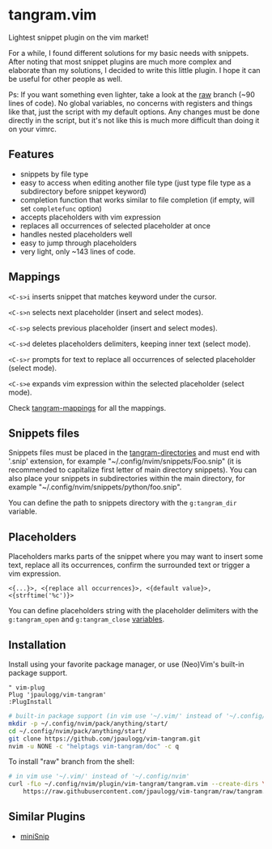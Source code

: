 # tangram.vim

Lightest snippet plugin on the vim market!  

For a while, I found different solutions for my basic needs with snippets. After noting that most
snippet plugins are much more complex and elaborate than my solutions, I decided to write this
little plugin. I hope it can be useful for other people as well.

Ps: If you want something even lighter, take a look at the [raw](https://github.com/jpaulogg/vim-tangram/tree/raw)
branch (~90 lines of code). No global variables, no concerns with registers and things like that,
just the script with my default options. Any changes must be done directly in the script, but it's
not like this is much more difficult than doing it on your vimrc.

## Features

- snippets by file type
- easy to access when editing another file type (just type file type as a subdirectory before
  snippet keyword)
- completion function that works similar to file completion (if empty, will set `completefunc` option)
- accepts placeholders with vim expression
- replaces all occurrences of selected placeholder at once
- handles nested placeholders well 
- easy to jump through placeholders
- very light, only ~143 lines of code.

## Mappings

`<C-s>i` inserts snippet that matches keyword under the cursor.

`<C-s>n` selects next placeholder (insert and select modes).

`<C-s>p` selects previous placeholder (insert and select modes).

`<C-s>d` deletes placeholders delimiters, keeping inner text (select mode).

`<C-s>r` prompts for text to replace all occurrences of selected placeholder (select mode).

`<C-s>e` expands vim expression within the selected placeholder (select mode).

Check [tangram-mappings](https://github.com/jpaulogg/vim-tangram/blob/391fee3f58731022fe064fcd9a29ec0753af7abd/doc/tangram.txt#L130-L131)
for all the mappings.

## Snippets files

Snippets files must be placed in the [tangram-directories](https://github.com/jpaulogg/vim-tangram/blob/391fee3f58731022fe064fcd9a29ec0753af7abd/doc/tangram.txt#L102-L114)
and must end with '.snip' extension, for example "\~/.config/nvim/snippets/Foo.snip" (it is
recommended to capitalize first letter of main directory snippets). You can also place your snippets
in subdirectories within the main directory, for example "\~/.config/nvim/snippets/python/foo.snip".

You can define the path to snippets directory with the `g:tangram_dir` variable.

## Placeholders

Placeholders marks parts of the snippet where you may want to insert some text, replace all its
occurrences, confirm the surrounded text or trigger a vim expression.

`<{...}>, <{replace all occurrences}>, <{default value}>, <{strftime('%c')}>`

You can define placeholders string with the placeholder delimiters with the `g:tangram_open` and
`g:tangram_close` [variables](https://github.com/jpaulogg/vim-tangram/blob/391fee3f58731022fe064fcd9a29ec0753af7abd/doc/tangram.txt#L116-L127).

## Installation

Install using your favorite package manager, or use (Neo)Vim's built-in package
support.

```vim
" vim-plug
Plug 'jpaulogg/vim-tangram'
:PlugInstall
```

```bash
# built-in package support (in vim use '~/.vim/' instead of '~/.config/nvim')
mkdir -p ~/.config/nvim/pack/anything/start/
cd ~/.config/nvim/pack/anything/start/
git clone https://github.com/jpaulogg/vim-tangram.git
nvim -u NONE -c "helptags vim-tangram/doc" -c q
```

To install "raw" branch from the shell:

```bash
# in vim use '~/.vim/' instead of '~/.config/nvim'
curl -fLo ~/.config/nvim/plugin/vim-tangram/tangram.vim --create-dirs \
	https://raw.githubusercontent.com/jpaulogg/vim-tangram/raw/tangram.vim
```

## Similar Plugins

- [miniSnip](https://github.com/Jorengarenar/miniSnip)
